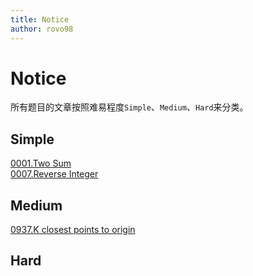 ```yaml
---
title: Notice
author: rovo98
---
```


# Notice

所有题目的文章按照难易程度``Simple``、``Medium``、``Hard``来分类。

## Simple

[0001.Two Sum](/Simple/0001.Two-Sum.html)<br>
[0007.Reverse Integer](/Simple/0007.Reverse-Integer.html)

## Medium

[0937.K closest points to origin](/Medium/0937.K-Closest-Points-To-Origin.html)

## Hard

